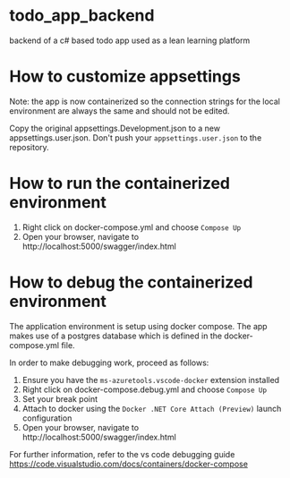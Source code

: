 # todo_app_backend
backend of a c# based todo app used as a lean learning platform

# How to customize appsettings

Note: the app is now containerized so the connection strings for the local environment are always the same and should not be edited.

Copy the original appsettings.Development.json to a new appsettings.user.json. Don't push your `appsettings.user.json` to the repository.

# How to run the containerized environment

1. Right click on docker-compose.yml and choose `Compose Up`
2. Open your browser, navigate to http://localhost:5000/swagger/index.html

# How to debug the containerized environment

The application environment is setup using docker compose. The app makes use of a postgres database which is defined in the docker-compose.yml file.

In order to make debugging work, proceed as follows:

1. Ensure you have the `ms-azuretools.vscode-docker` extension installed
2. Right click on docker-compose.debug.yml and choose `Compose Up`
3. Set your break point
4. Attach to docker using the `Docker .NET Core Attach (Preview)` launch configuration
5. Open your browser, navigate to http://localhost:5000/swagger/index.html

For further information, refer to the vs code debugging guide https://code.visualstudio.com/docs/containers/docker-compose